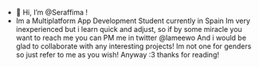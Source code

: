 - 👋 Hi, I’m @Seraffima !
- Im a Multiplatform App Development Student currently in Spain
Im very inexperienced but i learn quick and adjust, so if by some miracle you want to reach me you can PM me in twitter @lameewo
And i would be glad to collaborate with any interesting projects!
Im not one for genders so just refer to me as you wish!
Anyway :3 thanks for reading!

<!---
Seraffima/Seraffima is a ✨ special ✨ repository because its `README.md` (this file) appears on your GitHub profile.
You can click the Preview link to take a look at your changes.
--->
